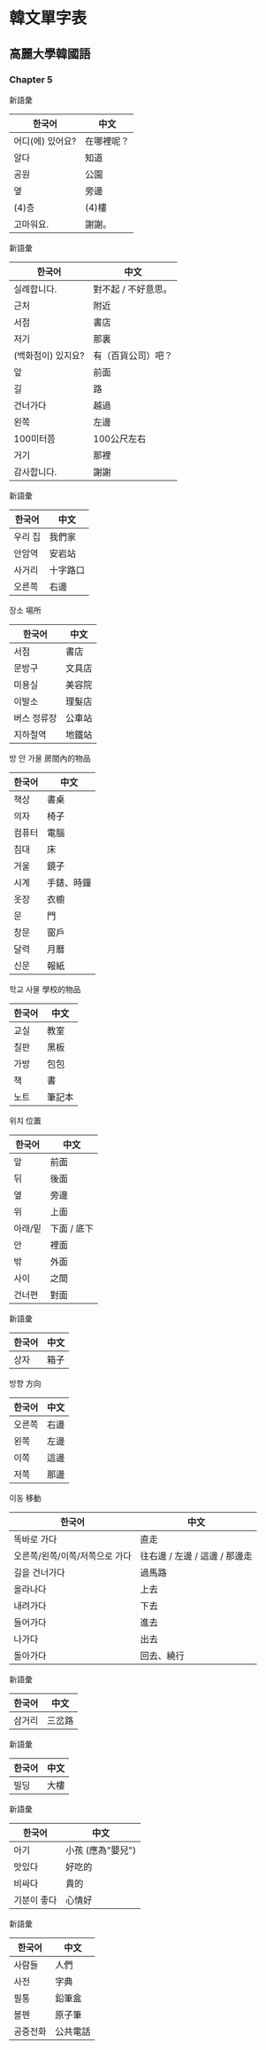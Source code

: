 # 韓文單字表


## 高麗大學韓國語


### Chapter 5

新語彙

한국어 | 中文
--- | ---
어디(에) 있어요? | 在哪裡呢？
알다 | 知道
공원 | 公園
옆 | 旁邊
(4)층 | (4)樓
고마워요. | 謝謝。


新語彙

한국어 | 中文
--- | ---
실례합니다. | 對不起 / 不好意思。
근처 | 附近
서점 | 書店
저기 | 那裏
(백화점이) 있지요? | 有（百貨公司）吧？
앞 | 前面
길 | 路
건너가다 | 越過
왼쪽 | 左邊
100미터쯤 | 100公尺左右
거기 | 那裡
감사합니다. | 謝謝


新語彙

한국어 | 中文
--- | ---
우리 집 | 我們家
안암역 | 安岩站
사거리 | 十字路口
오른쪽 | 右邊


장소 場所

한국어 | 中文
--- | ---
서점 | 書店
문방구 | 文具店
미용실 | 美容院
이발소 | 理髮店
버스 정류장 | 公車站
지하철역 | 地鐵站


방 안 가물 房間內的物品

한국어 | 中文
--- | ---
책상 | 書桌
의자 | 椅子
컴퓨터 | 電腦
침대 | 床
거울 | 鏡子
시계 | 手錶、時鐘
옷장 | 衣櫥
문 | 門
창문 | 窗戶
달력 | 月曆
신문 | 報紙


학교 사물 學校的物品

한국어 | 中文
--- | ---
교실 | 教室
칠판 | 黑板
가방 | 包包
책 | 書
노트 | 筆記本


위치 位置

한국어 | 中文
--- | ---
앞 | 前面
뒤 | 後面
옆 | 旁邊
위 | 上面
아래/밑 | 下面 / 底下
안 | 裡面
밖 | 外面
사이 | 之間
건너편 | 對面


新語彙

한국어 | 中文
--- | ---
상자 | 箱子


방향 方向

한국어 | 中文
--- | ---
오른쪽 | 右邊
왼쪽 | 左邊
이쪽 | 這邊
저쪽 | 那邊


이동 移動

한국어 | 中文
--- | ---
똑바로 가다 | 直走
오른쪽/왼쪽/이쪽/저쪽으로 가다 | 往右邊 / 左邊 / 這邊 / 那邊走
길을 건너가다 | 過馬路
올라나다 | 上去
내려가다 | 下去
들어가다 | 進去
나가다 | 出去
돌아가다 | 回去、繞行


新語彙

한국어 | 中文
--- | ---
삼거리 | 三岔路


新語彙

한국어 | 中文
--- | ---
빌딩 | 大樓


新語彙

한국어 | 中文
--- | ---
아기 | 小孩 (應為"嬰兒")
맛있다 | 好吃的
비싸다 | 貴的
기분이 좋다 | 心情好


新語彙

한국어 | 中文
--- | ---
사람들 | 人們
사전 | 字典
필통 | 鉛筆盒
볼펜 | 原子筆
공중전화 | 公共電話
